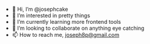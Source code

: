 - 👋 Hi, I’m @josephcake
- 👀 I’m interested in pretty things
- 🌱 I’m currently learning more frontend tools
- 💞️ I’m looking to collaborate on anything eye catching
- 📫 How to reach me, joseph8p@gmail.com

<!---
josephcake/josephcake is a ✨ special ✨ repository because its `README.md` (this file) appears on your GitHub profile.
You can click the Preview link to take a look at your changes.
--->
